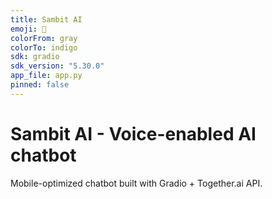 ```yaml
---
title: Sambit AI
emoji: 🤖
colorFrom: gray
colorTo: indigo
sdk: gradio
sdk_version: "5.30.0"
app_file: app.py
pinned: false
---
```


# Sambit AI - Voice-enabled AI chatbot

Mobile-optimized chatbot built with Gradio + Together.ai API.